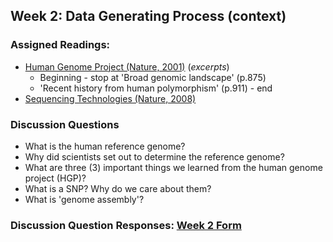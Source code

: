 ## Week 2: Data Generating Process (context)

### Assigned Readings:

- [Human Genome Project (Nature, 2001)](https://www.nature.com/articles/35057062) (*excerpts*) 
	- Beginning - stop at 'Broad genomic landscape' (p.875)
	- 'Recent history from human polymorphism' (p.911) - end
- [Sequencing Technologies (Nature, 2008)](https://www.nature.com/scitable/topicpage/dna-sequencing-technologies-key-to-the-human-828/)


### Discussion Questions

- What is the human reference genome? 
- Why did scientists set out to determine the reference genome?
- What are three (3) important things we learned from the human genome project (HGP)?
- What is a SNP? Why do we care about them?
- What is 'genome assembly'?

### Discussion Question Responses: [Week 2 Form](https://docs.google.com/forms/d/e/1FAIpQLSd5acD89-quIEUE935cinUB0ovZbGER85hEEt-1wZq6bNUdqg/viewform?usp=sf_link)

